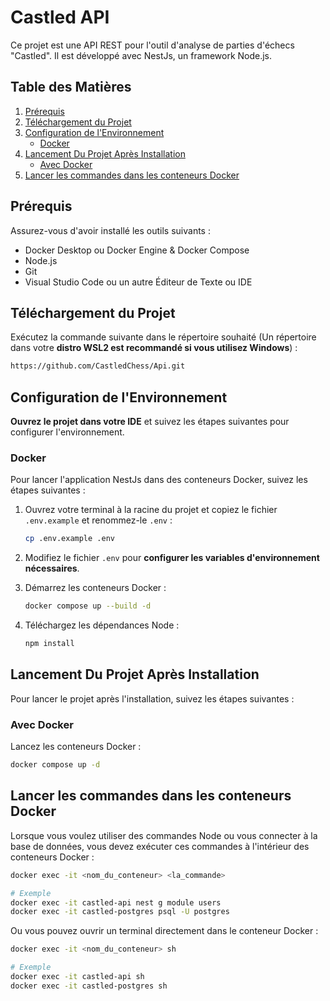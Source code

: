 # Castled API

Ce projet est une API REST pour l'outil d'analyse de parties d'échecs "Castled". Il est développé avec NestJs, un framework Node.js.

## Table des Matières
1. [Prérequis](#prérequis)
2. [Téléchargement du Projet](#téléchargement-du-projet)
3. [Configuration de l'Environnement](#configuration-de-lenvironnement)
   - [Docker](#docker)
4. [Lancement Du Projet Après Installation](#lancement-du-projet-après-installation)
   - [Avec Docker](#avec-docker)
5. [Lancer les commandes dans les conteneurs Docker](#lancer-les-commandes-dans-les-conteneurs-Docker)

## Prérequis
Assurez-vous d'avoir installé les outils suivants :
- Docker Desktop  ou Docker Engine & Docker Compose
- Node.js
- Git
- Visual Studio Code ou un autre Éditeur de Texte ou IDE

## Téléchargement du Projet
Exécutez la commande suivante dans le répertoire souhaité (Un répertoire dans votre **distro WSL2 est recommandé si vous utilisez Windows**) :

```sh
https://github.com/CastledChess/Api.git
```

## Configuration de l'Environnement
**Ouvrez le projet dans votre IDE** et suivez les étapes suivantes pour configurer l'environnement.

### Docker
Pour lancer l'application NestJs dans des conteneurs Docker, suivez les étapes suivantes :

1. Ouvrez votre terminal à la racine du projet et copiez le fichier `.env.example` et renommez-le `.env` :
    ```sh
    cp .env.example .env
    ```

2. Modifiez le fichier `.env` pour **configurer les variables d'environnement nécessaires**.

3. Démarrez les conteneurs Docker :
    ```sh
    docker compose up --build -d
    ```
4. Téléchargez les dépendances Node :
    ```sh
    npm install
    ```

## Lancement Du Projet Après Installation
Pour lancer le projet après l'installation, suivez les étapes suivantes :

### Avec Docker

Lancez les conteneurs Docker :
```sh
docker compose up -d
```

## Lancer les commandes dans les conteneurs Docker
Lorsque vous voulez utiliser des commandes Node ou vous connecter à la base de données, vous devez exécuter ces commandes à l'intérieur des conteneurs Docker :

```sh
docker exec -it <nom_du_conteneur> <la_commande>

# Exemple
docker exec -it castled-api nest g module users
docker exec -it castled-postgres psql -U postgres
```

Ou vous pouvez ouvrir un terminal directement dans le conteneur Docker :

```sh
docker exec -it <nom_du_conteneur> sh

# Exemple
docker exec -it castled-api sh
docker exec -it castled-postgres sh
```
